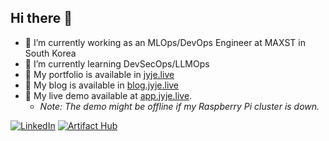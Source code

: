## Hi there 👋

- 🔭 I’m currently working as an MLOps/DevOps Engineer at MAXST in South Korea
- 🌱 I’m currently learning DevSecOps/LLMOps
- 💼 My portfolio is available in [jyje.live](https://jyje.live)
- 💬 My blog is available in [blog.jyje.live](https://blog.jyje.live)
- 🚀 My live demo available at [app.jyje.live](https://app.jyje.live).
    - *Note: The demo might be offline if my Raspberry Pi cluster is down.*


<!--
**jyje/jyje** is a ✨ _special_ ✨ repository because its `README.md` (this file) appears on your GitHub profile.

Here are some ideas to get you started:

- 🔭 I’m currently working on ...
- 🌱 I’m currently learning ...
- 👯 I’m looking to collaborate on ...
- 🤔 I’m looking for help with ...
- 💬 Ask me about ...
- 📫 How to reach me: ...
- 😄 Pronouns: ...
- ⚡ Fun fact: ...
-->

[![LinkedIn](https://img.shields.io/badge/LinkedIn-jyje-blue.svg?logo=linkedin)](https://www.linkedin.com/in/jyje)
[![Artifact Hub](https://img.shields.io/endpoint?url=https://artifacthub.io/badge/repository/jyje)](https://artifacthub.io/packages/search?repo=jyje)
